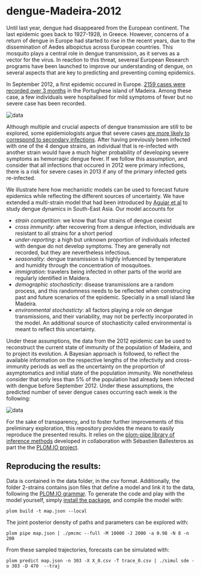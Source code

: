dengue-Madeira-2012
===================

Until last year, dengue had disappeared from the European continent. The last epidemic goes back to 1927-1928, 
in Greece.
However, concerns of a return of dengue in Europe had started to rise in the recent years, due to the dissemination 
of Aedes albopictus across European countries. This mosquito plays a central role in dengue transmission, as it serves as a vector for the 
virus. In reaction to this threat, severeal European Research programs have been launched to improve our understanding of dengue, on several aspects
that are key to predicting and preventing coming epidemics. 


In September 2012, a first epidemic occured in Europe. [2159 cases were recorded over 3 months][1] in the Portughese 
island of Madeira. Among these case, a few individuals were hospitalised for mild symptoms of fever but no severe case
has been recorded. 

![data](https://raw.github.com/JDureau/dengue-Madeira-2012/master/images/data.png?login=JDureau&token=c5b1e3d648591265b128978f10a0bcee)


Although multiple and crucial aspects of dengue transmission are still to be explored, some epidemiologists argue that
severe cases [are more likely to correspond to secondary infections][3]. After having previously been infected with one of
the 4 dengue strains, an individual that is re-infected with another strain would have a much higher probability of developing 
severe symptoms as hemorragic dengue fever. If we follow this assumption, and consider that all infections that occured
in 2012 were primary infections, there is a risk for severe cases in 2013 if any of the primary infected gets re-infected.


We illustrate here how mechanistic models can be used to forecast future epidemics while reflecting the different sources of uncertainty. We have extended a
multi-strain model that had been introduced by [Aguiar et al][2] to study dengue dynamics in South-East Asia. Our model 
accounts for 

* *strain competition*: we know that four strains of dengue coexist
* *cross immunity*: after recovering from a dengue infection, individuals are resistant to all strains for a short period
* *under-reporting*: a high but unknown proportion of individuals infected with dengue do not develop symptoms. They are 
generally not recorded, but they are nevertheless infectious.
* *seasonality*: dengue transmission is highly infuenced by temperature and humidity through the concentration of 
mosquitoes.
* *immigration*: travelers being infected in other parts of the world are regularly identified in Maidera.
* *demographic stochasticity*: disease transmissions are a random process, and this randomness needs to be reflected when 
construcing past and future scenarios of the epidemic. Specially in a small island like Madeira.
* *environmental stochasticty*: all factors playing a role on dengue transmissions, and their variability, may not be
perfectly incorporated in the model. An additional source of stochasticity called environmental is meant to reflect 
this uncertainty.

Under these assumptions, the data from the 2012 epidemic can be used to reconstruct the current state of immunity of 
the population of Madeira, and to project its evolution. A Bayesian approach is followed, to reflect the 
available information on the respective lengths of the infectivity and cross-immunity periods as well as the uncertainty 
on the proportion of asymptomatics and initial state of the population immunity. We nonetheless consider that only less
than 5% of the population had already been infected with dengue before September 2012. Under these assumptions, 
the predicted number of sever dengue cases occurring each week is the following:

![data](https://raw.github.com/JDureau/dengue-Madeira-2012/master/images/forecast.png?login=JDureau&token=e66b78f7f11574ef08f2b064073d0c67)


For the sake of transparency, and to foster further improvements of this preliminary exploration, this repository provides
the means to easily reproduce the presented results. It relies on the [plom-pipe library of inference methods][4]
developed in collaboration with Sébastien Ballesteros as part the the [PLOM.IO project][6].

Reproducing the results:
------------------------

Data is contained in the data folder, in the csv format. Additionally, the folder 2-strains contains json files that 
define a model and link it to the data, following the [PLOM.IO grammar][6]. To generate the code and play with the model
yourself, simply [install the package][7], and compile the model with:

    plom build -t map.json --local

The joint posterior density of paths and parameters can be explored with:

    plom pipe map.json | ./pmcmc --full -M 10000 -J 2000 -a 0.98 -N 8 -n 200
    
From these sampled trajectories, forecasts can be simulated with:

    plom predict map.json -n 303 -X X_0.csv -T trace_0.csv | ./simul sde -o 303 -D 470  --traj 
    


[1]: http://www.ecdc.europa.eu/en/press/news/Lists/News/ECDC_DispForm.aspx?List=32e43ee8-e230-4424-a783-85742124029a&ID=845        "Dengue epidemic in Madeira"
[2]: http://www.epiwork.eu/wp-content/uploads/2010/03/role.pdf "Aguiar et al."
[3]: http://www.ncbi.nlm.nih.gov/pubmed/20639791 "Dengue hemorrhagic fever and shock syndromes."
[4]: https://github.com/plom-io/plom-pipe "plom-pipe"
[6]: http://plom.io/cli/grammar "PLOM.IO grammar"
[7]: http://plom.io/cli "workflow"
